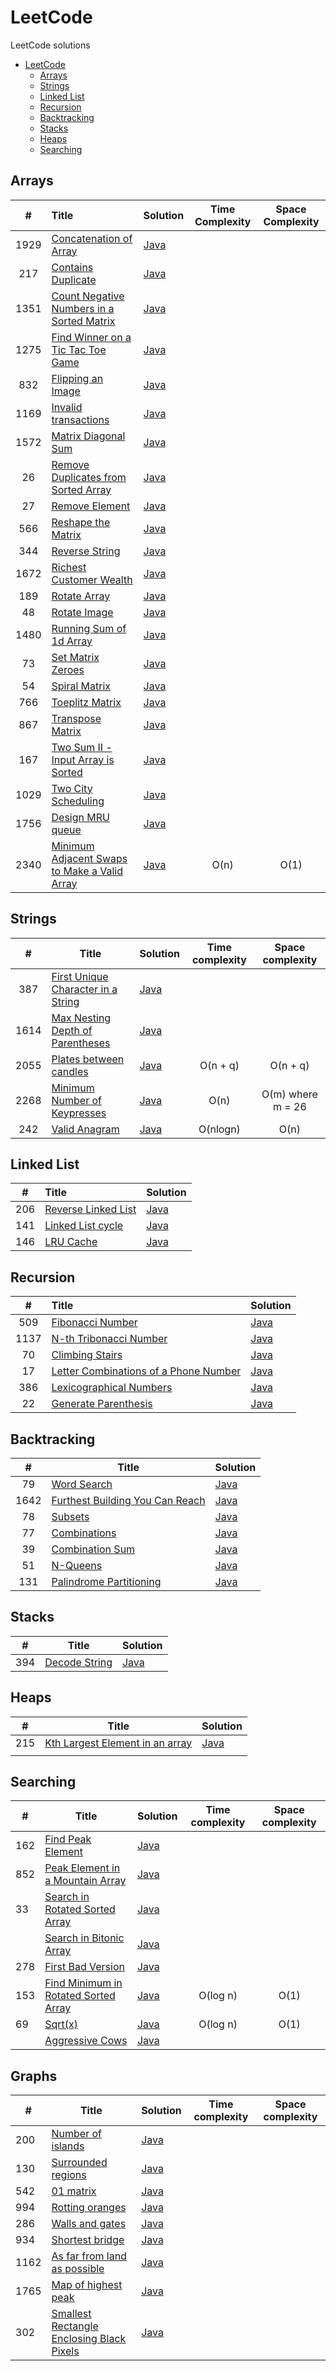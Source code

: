 # LeetCode
LeetCode solutions

<!-- TOC -->
* [LeetCode](#leetcode)
  * [Arrays](#arrays)
  * [Strings](#strings)
  * [Linked List](#linked-list)
  * [Recursion](#recursion)
  * [Backtracking](#backtracking)
  * [Stacks](#stacks)
  * [Heaps](#heaps)
  * [Searching](#searching)
<!-- TOC -->

## Arrays
|  #   | Title                                                                                                                                   | Solution                                                                                                                         | Time Complexity | Space Complexity |
|:----:|:----------------------------------------------------------------------------------------------------------------------------------------|----------------------------------------------------------------------------------------------------------------------------------|:---------------:|:----------------:|
| 1929 | [Concatenation of Array](https://leetcode.com/problems/concatenation-of-array/)                                                         | [Java](https://github.com/suyogkolte/leetcode/blob/main/Algorithms/Arrays/src/ConcatenationOfArray.java)                         |                 |                  |
| 217  | [Contains Duplicate](https://leetcode.com/problems/contains-duplicate/description/)                                                     | [Java](https://github.com/suyogkolte/leetcode/blob/main/Algorithms/Arrays/src/ContainsDuplicate.java)                            |                 |                  |
| 1351 | [Count Negative Numbers in a Sorted Matrix](https://leetcode.com/problems/count-negative-numbers-in-a-sorted-matrix/description/)       | [Java](https://github.com/suyogkolte/leetcode/blob/main/Algorithms/Arrays/src/CountNegativeNosInSortedMatrix.java)               |                 |                  |
| 1275 | [Find Winner on a Tic Tac Toe Game](https://leetcode.com/problems/find-winner-on-a-tic-tac-toe-game/description/)                       | [Java](https://github.com/suyogkolte/leetcode/blob/main/Algorithms/Arrays/src/FindTicTacToeWinner.java)                          |                 |                  |
| 832  | [Flipping an Image](https://leetcode.com/problems/flipping-an-image/description/)                                                       | [Java](https://github.com/suyogkolte/leetcode/blob/main/Algorithms/Arrays/src/FlipInvertImage.java)                              |                 |                  |
| 1169 | [Invalid transactions](https://leetcode.com/problems/invalid-transactions/description/)                                                 | [Java](https://github.com/suyogkolte/leetcode/blob/main/Algorithms/Arrays/src/InvalidTransactions.java)                          |                 |                  |
| 1572 | [Matrix Diagonal Sum](https://leetcode.com/problems/matrix-diagonal-sum/description/)                                                   | [Java](https://github.com/suyogkolte/leetcode/blob/main/Algorithms/Arrays/src/MatrixDiagonalSum.java)                            |                 |                  |
|  26  | [Remove Duplicates from Sorted Array](https://leetcode.com/problems/remove-duplicates-from-sorted-array/description/)                   | [Java](https://github.com/suyogkolte/leetcode/blob/main/Algorithms/Arrays/src/RemoveDuplicatesFromSortedArray.java)              |                 |                  |
|  27  | [Remove Element](https://leetcode.com/problems/remove-element/description/)                                                             | [Java](https://github.com/suyogkolte/leetcode/blob/main/Algorithms/Arrays/src/RemoveElement.java)                                |                 |                  |
| 566  | [Reshape the Matrix](https://leetcode.com/problems/reshape-the-matrix/description/)                                                     | [Java](https://github.com/suyogkolte/leetcode/blob/main/Algorithms/Arrays/src/ReshapeMatrix.java)                                |                 |                  |
| 344  | [Reverse String](https://leetcode.com/problems/reverse-string/description/)                                                             | [Java](https://github.com/suyogkolte/leetcode/blob/main/Algorithms/Arrays/src/ReverseString.java)                                |                 |                  |
| 1672 | [Richest Customer Wealth](https://leetcode.com/problems/richest-customer-wealth/description/)                                           | [Java](https://github.com/suyogkolte/leetcode/blob/main/Algorithms/Arrays/src/RichestCustomerWealth.java)                        |                 |                  |
| 189  | [Rotate Array](https://leetcode.com/problems/rotate-array/description/)                                                                 | [Java](https://github.com/suyogkolte/leetcode/blob/main/Algorithms/Arrays/src/RotateArray.java)                                  |                 |                  |
|  48  | [Rotate Image](https://leetcode.com/problems/rotate-image/description/)                                                                 | [Java](https://github.com/suyogkolte/leetcode/blob/main/Algorithms/Arrays/src/RotateImage.java)                                  |                 |                  |
| 1480 | [Running Sum of 1d Array](https://leetcode.com/problems/running-sum-of-1d-array/description/)                                           | [Java](https://github.com/suyogkolte/leetcode/blob/main/Algorithms/Arrays/src/RunningSumOf1dArray.java)                          |                 |                  |
|  73  | [Set Matrix Zeroes](https://leetcode.com/problems/set-matrix-zeroes/description/)                                                       | [Java](https://github.com/suyogkolte/leetcode/blob/main/Algorithms/Arrays/src/SetMatrixZeroes.java)                              |                 |                  |
|  54  | [Spiral Matrix](https://leetcode.com/problems/spiral-matrix/description/)                                                               | [Java](https://github.com/suyogkolte/leetcode/blob/main/Algorithms/Arrays/src/SpiralMatrix.java)                                 |                 |                  |
| 766  | [Toeplitz Matrix](https://leetcode.com/problems/toeplitz-matrix/description/)                                                           | [Java](https://github.com/suyogkolte/leetcode/blob/main/Algorithms/Arrays/src/ToeplitzMatrix.java)                               |                 |                  |
| 867  | [Transpose Matrix](https://leetcode.com/problems/transpose-matrix/description/)                                                         | [Java](https://github.com/suyogkolte/leetcode/blob/main/Algorithms/Arrays/src/TransposeMatrix.java)                              |                 |                  |
| 167  | [Two Sum II - Input Array is Sorted](https://leetcode.com/problems/two-sum-ii-input-array-is-sorted/description/)                       | [Java](https://github.com/suyogkolte/leetcode/blob/main/Algorithms/Arrays/src/TwoSumII.java)                                     |                 |                  |
| 1029 | [Two City Scheduling](https://leetcode.com/problems/two-city-scheduling/description/)                                                   | [Java](https://github.com/suyogkolte/leetcode/blob/main/Algorithms/Arrays/src/Two_City_Scheduling.java)                          |                 |                  |
| 1756 | [Design MRU queue](https://leetcode.com/problems/design-most-recently-used-queue/)                                                      | [Java](https://github.com/suyogkolte/leetcode/blob/main/Algorithms/Arrays/src/MRUQueue.java)                                     |                 |                  |
| 2340 | [Minimum Adjacent Swaps to Make a Valid Array](https://leetcode.com/problems/minimum-adjacent-swaps-to-make-a-valid-array/description/) | [Java](https://github.com/suyogkolte/leetcode/blob/main/Algorithms/Arrays/src/Minimum_Adjacent_Swaps_to_Make_a_Valid_Array.java) |      O(n)       |       O(1)       |

## Strings
|  #   | Title                                                                                                                   | Solution                                                                                                              | Time complexity | Space complexity  |
|:----:|-------------------------------------------------------------------------------------------------------------------------|-----------------------------------------------------------------------------------------------------------------------|:---------------:|:-----------------:|
| 387  | [First Unique Character in a String](https://leetcode.com/problems/first-unique-character-in-a-string/description/)     | [Java](https://github.com/suyogkolte/leetcode/blob/main/Algorithms/Strings/src/First_Unique_Char.java)                |                 |                   |
| 1614 | [Max Nesting Depth of Parentheses](https://leetcode.com/problems/maximum-nesting-depth-of-the-parentheses/description/) | [Java](https://github.com/suyogkolte/leetcode/blob/main/Algorithms/Strings/src/Max_Nesting_Depth_Of_Parentheses.java) |                 |                   |
| 2055 | [Plates between candles](https://leetcode.com/problems/plates-between-candles/description/)                             | [Java](https://github.com/suyogkolte/leetcode/blob/main/Algorithms/Strings/src/Plates_Between_Candles.java)           |    O(n + q)     |     O(n + q)      |
| 2268 | [Minimum Number of Keypresses](https://leetcode.com/problems/minimum-number-of-keypresses/)                             | [Java](https://github.com/suyogkolte/leetcode/blob/main/Algorithms/Strings/src/Minimum_Number_of_Keypresses.java)     |      O(n)       | O(m) where m = 26 |
| 242  | [Valid Anagram](https://leetcode.com/problems/valid-anagram/description/)                                               | [Java](https://github.com/suyogkolte/leetcode/blob/main/Algorithms/Strings/src/ValidAnagram.java)                     |    O(nlogn)     |       O(n)        |


## Linked List
|  #  | Title                                                                                 | Solution                                                                                                  |
|:---:|:--------------------------------------------------------------------------------------|-----------------------------------------------------------------------------------------------------------|
| 206 | [Reverse Linked List](https://leetcode.com/problems/reverse-linked-list/description/) | [Java](https://github.com/suyogkolte/leetcode/blob/main/Algorithms/LinkedList/src/ReverseLinkedList.java) |
| 141 | [Linked List cycle](https://leetcode.com/problems/linked-list-cycle/description/)     | [Java](https://github.com/suyogkolte/leetcode/blob/main/Algorithms/LinkedList/src/Linked_List_Cycle.java) |
| 146 | [LRU Cache](https://leetcode.com/problems/lru-cache/)                                 | [Java](https://github.com/suyogkolte/leetcode/blob/main/Algorithms/LinkedList/src/LRU_Cache.java)         |


## Recursion
|  #   | Title                                                                                                                     | Solution                                                                                                                  |
|:----:|:--------------------------------------------------------------------------------------------------------------------------|---------------------------------------------------------------------------------------------------------------------------|
| 509  | [Fibonacci Number](https://leetcode.com/problems/fibonacci-number/description/)                                           | [Java](https://github.com/suyogkolte/leetcode/blob/main/Algorithms/Recursion/src/Fibonacci_Number.java)                   |
| 1137 | [N-th Tribonacci Number](https://leetcode.com/problems/n-th-tribonacci-number/description/)                               | [Java](https://github.com/suyogkolte/leetcode/blob/main/Algorithms/Recursion/src/Nth_Tribonacci_Number.java)              |
|  70  | [Climbing Stairs](https://leetcode.com/problems/climbing-stairs/description/)                                             | [Java](https://github.com/suyogkolte/leetcode/blob/main/Algorithms/Recursion/src/Climbing_Stairs.java)                    |
|  17  | [Letter Combinations of a Phone Number](https://leetcode.com/problems/letter-combinations-of-a-phone-number/description/) | [Java](https://github.com/suyogkolte/leetcode/blob/main/Algorithms/Recursion/src/Letter_Combinations_Of_PhoneNumber.java) |
| 386  | [Lexicographical Numbers](https://leetcode.com/problems/lexicographical-numbers/)                                         | [Java](https://github.com/suyogkolte/leetcode/blob/main/Algorithms/Recursion/src/Lexicographical_Numbers.java)            |
|  22  | [Generate Parenthesis](https://leetcode.com/problems/generate-parentheses/description/)                                   | [Java](https://github.com/suyogkolte/leetcode/blob/main/Algorithms/Recursion/src/Generate_Parenthesis.java)               |


## Backtracking
|  #   | Title                                                                                                                                                 | Solution                                                                                                                  |
|:----:|-------------------------------------------------------------------------------------------------------------------------------------------------------|---------------------------------------------------------------------------------------------------------------------------|
|  79  | [Word Search](https://leetcode.com/problems/word-search/description/)                                                                                 | [Java](https://github.com/suyogkolte/leetcode/blob/main/Algorithms/Backtracking/src/Word_Search.java)                     |
| 1642 | [Furthest Building You Can Reach](https://leetcode.com/problems/furthest-building-you-can-reach/description/?envType=daily-question&envId=2024-02-17) | [Java](https://github.com/suyogkolte/leetcode/blob/main/Algorithms/Backtracking/src/Furthest_Building_You_Can_Reach.java) |
|  78  | [Subsets](https://leetcode.com/problems/subsets/)                                                                                                     | [Java](https://github.com/suyogkolte/leetcode/blob/main/Algorithms/Backtracking/src/Furthest_Building_You_Can_Reach.java) |
|  77  | [Combinations](https://leetcode.com/problems/combinations/description/)                                                                               | [Java](https://github.com/suyogkolte/leetcode/blob/main/Algorithms/Backtracking/src/Combinations.java)                    |
|  39  | [Combination Sum](https://leetcode.com/problems/combination-sum/description/)                                                                         | [Java](https://github.com/suyogkolte/leetcode/blob/main/Algorithms/Backtracking/src/Combinations.java)                    |
|  51  | [N-Queens](https://leetcode.com/problems/n-queens/description/)                                                                                       | [Java](https://github.com/suyogkolte/leetcode/blob/main/Algorithms/Backtracking/src/N_Queens.java)                        |
| 131  | [Palindrome Partitioning](https://leetcode.com/problems/palindrome-partitioning/description/)                                                         | [Java](https://github.com/suyogkolte/leetcode/blob/main/Algorithms/Backtracking/src/Palindrome_Partitioning.java)         |

## Stacks
| #   | Title                                                                     | Solution                                                                                          |
|-----|---------------------------------------------------------------------------|---------------------------------------------------------------------------------------------------|
| 394 | [Decode String](https://leetcode.com/problems/decode-string/description/) | [Java](https://github.com/suyogkolte/leetcode/blob/main/Algorithms/Stacks/src/Decode_String.java) |

## Heaps

| #   | Title                                                                                                         | Solution                                                                                               |
|-----|---------------------------------------------------------------------------------------------------------------|--------------------------------------------------------------------------------------------------------|
| 215 | [Kth Largest Element in an array](https://leetcode.com/problems/kth-largest-element-in-an-array/description/) | [Java](https://github.com/suyogkolte/leetcode/blob/main/Algorithms/Heaps/src/Kth_Largest_Element.java) |
|     |                                                                                                               |                                                                                                        |

## Searching

| #   | Title                                                                                                         | Solution                                                                                                                    | Time complexity | Space complexity |
|-----|---------------------------------------------------------------------------------------------------------------|-----------------------------------------------------------------------------------------------------------------------------|:---------------:|:----------------:|
| 162 | [Find Peak Element](https://leetcode.com/problems/find-peak-element/description/)                             | [Java](https://github.com/suyogkolte/leetcode/blob/main/Algorithms/Searching/src/Find_Peak_Element.java)                    |                 |                  |
| 852 | [Peak Element in a Mountain Array](https://leetcode.com/problems/peak-index-in-a-mountain-array/description/) | [Java](https://github.com/suyogkolte/leetcode/blob/main/Algorithms/Searching/src/Peak_Index_In_A_Mountain_Array.java)       |                 |                  |
| 33  | [Search in Rotated Sorted Array](https://leetcode.com/problems/search-in-rotated-sorted-array/description/)   | [Java](https://github.com/suyogkolte/leetcode/blob/main/Algorithms/Searching/src/Search_in_Rotated_Sorted_Array.java)       |                 |                  |
|     | [Search in Bitonic Array](https://www.interviewbit.com/problems/search-in-bitonic-array/)                     | [Java](https://github.com/suyogkolte/leetcode/blob/main/Algorithms/Searching/src/Search_In_Bitonic_Array.java)              |                 |                  |
| 278 | [First Bad Version](https://leetcode.com/problems/first-bad-version/description/)                             | [Java](https://github.com/suyogkolte/leetcode/blob/main/Algorithms/Searching/src/First_Bad_Version.java)                    |                 |                  |
| 153 | [Find Minimum in Rotated Sorted Array](https://leetcode.com/problems/find-minimum-in-rotated-sorted-array/)   | [Java](https://github.com/suyogkolte/leetcode/blob/main/Algorithms/Searching/src/Find_Minimum_in_Rotated_Sorted_Array.java) |    O(log n)     |       O(1)       |
| 69  | [Sqrt(x)](https://leetcode.com/problems/sqrtx/description/)                                                   | [Java](https://github.com/suyogkolte/leetcode/blob/main/Algorithms/Searching/src/Sqrt_Of_x.java)                            |    O(log n)     |       O(1)       |
|     | [Aggressive Cows](https://www.spoj.com/problems/AGGRCOW/)                                                     | [Java](https://github.com/suyogkolte/leetcode/blob/main/Algorithms/Searching/src/AggressiveCows.java)                       |                 |                  |

## Graphs

| #    | Title                                                                                                                 | Solution                                                                                                                                  | Time complexity | Space complexity |
|------|-----------------------------------------------------------------------------------------------------------------------|-------------------------------------------------------------------------------------------------------------------------------------------|:---------------:|:----------------:|
| 200  | [Number of islands](https://leetcode.com/problems/number-of-islands/description/)                                     | [Java](https://github.com/suyogkolte/leetcode/blob/main/Algorithms/JavaDSA/src/Graphs_Pkg/Number_Of_Islands.java)                         |                 |                  |
| 130  | [Surrounded regions](https://leetcode.com/problems/surrounded-regions/)                                               | [Java](https://github.com/suyogkolte/leetcode/blob/main/Algorithms/JavaDSA/src/Graphs_Pkg/Surrounded_Regions.java)                        |                 |                  |
| 542  | [01 matrix](https://leetcode.com/problems/01-matrix/description/)                                                     | [Java](https://github.com/suyogkolte/leetcode/blob/main/Algorithms/JavaDSA/src/Graphs_Pkg/Zero_One_Matrix.java)                           |                 |                  |
| 994  | [Rotting oranges](https://leetcode.com/problems/rotting-oranges/description/)                                         | [Java](https://github.com/suyogkolte/leetcode/blob/main/Algorithms/JavaDSA/src/Graphs_Pkg/Rotting_Oranges.java)                           |                 |                  |
| 286  | [Walls and gates](https://leetcode.com/problems/walls-and-gates/)                                                     | [Java](https://github.com/suyogkolte/leetcode/blob/main/Algorithms/JavaDSA/src/Graphs_Pkg/Walls_and_Gates.java)                           |                 |                  |
| 934  | [Shortest bridge](https://leetcode.com/problems/shortest-bridge/description/)                                         | [Java](https://github.com/suyogkolte/leetcode/blob/main/Algorithms/JavaDSA/src/Graphs_Pkg/Shortest_Bridge.java)                           |                 |                  |
| 1162 | [As far from land as possible](https://leetcode.com/problems/as-far-from-land-as-possible/description/)               | [Java](https://github.com/suyogkolte/leetcode/blob/main/Algorithms/JavaDSA/src/Graphs_Pkg/As_Far_From_Land_As_Possible.java)              |                 |                  |
| 1765 | [Map of highest peak](https://leetcode.com/problems/map-of-highest-peak/description/)                                 | [Java](https://github.com/suyogkolte/leetcode/blob/main/Algorithms/JavaDSA/src/Graphs_Pkg/Map_of_Highest_Peak.java)                       |                 |                  |
| 302  | [Smallest Rectangle Enclosing Black Pixels](https://leetcode.com/problems/smallest-rectangle-enclosing-black-pixels/) | [Java](https://github.com/suyogkolte/leetcode/blob/main/Algorithms/JavaDSA/src/Graphs_Pkg/Smallest_Rectangle_Enclosing_Black_Pixels.java) |                 |                  |
